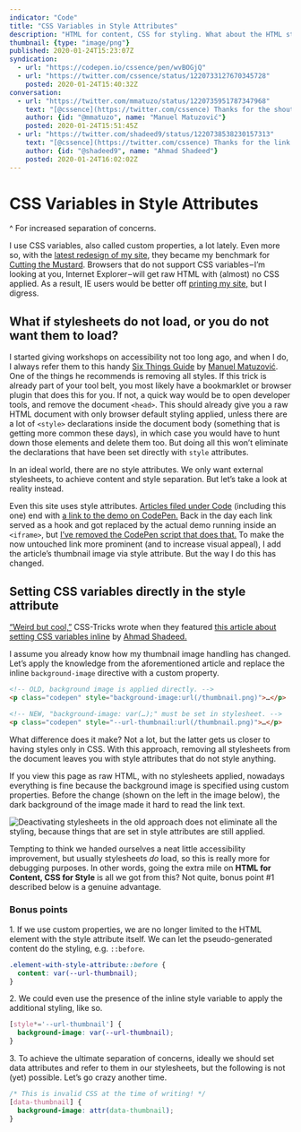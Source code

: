 ```yaml
---
indicator: "Code"
title: "CSS Variables in Style Attributes"
description: "HTML for content, CSS for styling. What about the HTML style attribute?"
thumbnail: {type: "image/png"}
published: 2020-01-24T15:23:07Z
syndication:
  - url: "https://codepen.io/cssence/pen/wvBOGjQ"
  - url: "https://twitter.com/cssence/status/1220733127670345728"
    posted: 2020-01-24T15:40:32Z
conversation:
  - url: "https://twitter.com/mmatuzo/status/1220735951787347968"
    text: "[@cssence](https://twitter.com/cssence) Thanks for the shoutout! 🤗"
    author: {id: "@mmatuzo", name: "Manuel Matuzović"}
    posted: 2020-01-24T15:51:45Z
  - url: "https://twitter.com/shadeed9/status/1220738538230157313"
    text: "[@cssence](https://twitter.com/cssence) Thanks for the link!"
    author: {id: "@shadeed9", name: "Ahmad Shadeed"}
    posted: 2020-01-24T16:02:02Z
---
```


# CSS Variables in Style Attributes
^ For increased separation of concerns.

I use CSS variables, also called custom properties, a lot lately. Even more so, with the [latest redesign of my site](/2019/just-launch), they became my benchmark for [Cutting the Mustard](https://responsivenews.co.uk/post/18948466399/cutting-the-mustard). Browsers that do not support CSS variables&#8202;&ndash;&#8202;I’m looking at you, Internet Explorer&#8202;&ndash;&#8202;will get raw HTML with (almost) no CSS applied. As a result, IE users would be better off [printing my site,](/2015/print-first) but I digress.

## What if stylesheets do not load, or you do not want them to load?

I started giving workshops on accessibility not too long ago, and when I do, I always refer them to this handy [Six Things Guide](https://www.matuzo.at/blog/beyond-automatic-accessibility-testing-6-things-i-check-on-every-website-i-build/) by [Manuel Matuzović](https://twitter.com/mmatuzo). One of the things he recommends is removing all styles. If this trick is already part of your tool belt, you most likely have a bookmarklet or browser plugin that does this for you. If not, a quick way would be to open developer tools, and remove the document `<head>`. This should already give you a raw HTML document with only browser default styling applied, unless there are a lot of `<style>` declarations inside the document body (something that is getting more common these days), in which case you would have to hunt down those elements and delete them too. But doing all this won’t eliminate the declarations that have been set directly with `style` attributes.

In an ideal world, there are no style attributes. We only want external stylesheets, to achieve content and style separation. But let’s take a look at reality instead.

Even this site uses style attributes. [Articles filed under Code](/code) (including this one) end with [a link to the demo on CodePen.](#showcase) Back in the day each link served as a hook and got replaced by the actual demo running inside an `<iframe>`, but [I’ve removed the CodePen script that does that.](/2018/data-protection-rules) To make the now untouched link more prominent (and to increase visual appeal), I add the article’s thumbnail image via style attribute. But the way I do this has changed.

## Setting CSS variables directly in the style attribute

[“Weird but cool,”](https://mobile.twitter.com/css/status/1194673806264152064) CSS-Tricks wrote when they featured [this article about setting CSS variables inline](https://ishadeed.com/article/css-variables-inline-styles/) by [Ahmad Shadeed.](https://twitter.com/shadeed9)

I assume you already know how my thumbnail image handling has changed. Let’s apply the knowledge from the aforementioned article and replace the inline `background-image` directive with a custom property.

```html
<!-- OLD, background image is applied directly. -->
<p class="codepen" style="background-image:url(/thumbnail.png)">…</p>

<!-- NEW, "background-image: var(…);" must be set in stylesheet. -->
<p class="codepen" style="--url-thumbnail:url(/thumbnail.png)">…</p>
```

What difference does it make? Not a lot, but the latter gets us closer to having styles only in CSS. With this approach, removing all stylesheets from the document leaves you with style attributes that do not style anything.

If you view this page as raw HTML, with no stylesheets applied, nowadays everything is fine because the background image is specified using custom properties. Before the change (shown on the left in the image below), the dark background of the image made it hard to read the link text.

<p class="standout"><img src="/2020/css-variables-in-style-attributes.before-after.png" alt="Deactivating stylesheets in the old approach does not eliminate all the styling, because things that are set in style attributes are still applied."></p>

Tempting to think we handed ourselves a neat little accessibility improvement, but usually stylesheets _do_ load, so this is really more for debugging purposes. In other words, going the extra mile on **HTML for Content, CSS for Style** is all we got from this? Not quite, bonus point #1 described below is a genuine advantage.

### Bonus points

&#49;. If we use custom properties, we are no longer limited to the HTML element with the style attribute itself. We can let the pseudo-generated content do the styling, e.g. `::before`.

```css
.element-with-style-attribute::before {
  content: var(--url-thumbnail);
}
```

&#50;. We could even use the presence of the inline style variable to apply the additional styling, like so.

```css
[style*='--url-thumbnail'] {
  background-image: var(--url-thumbnail);
}
```

&#51;. To achieve the ultimate separation of concerns, ideally we should set data attributes and refer to them in our stylesheets, but the following is not (yet) possible. Let’s go crazy another time.

```css
/* This is invalid CSS at the time of writing! */
[data-thumbnail] {
  background-image: attr(data-thumbnail);
}
```
